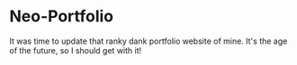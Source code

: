 # Neo-Portfolio
It was time to update that ranky dank portfolio website of mine. It's the age of the future, so I should get with it!
